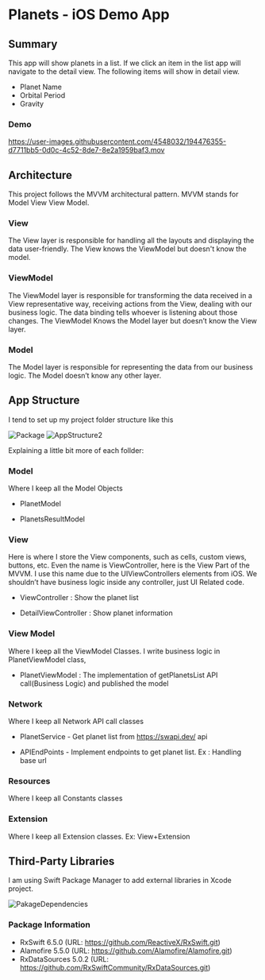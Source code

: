 # Planets - iOS Demo App

## Summary

This app will show planets in a list. If we click an item in the list app will navigate to the detail view.
The following items will show in detail view.

* Planet Name 
* Orbital Period 
* Gravity 


### Demo


https://user-images.githubusercontent.com/4548032/194476355-d7711bb5-0d0c-4c52-8de7-8e2a1959baf3.mov


## Architecture 
This project follows the MVVM architectural pattern.
MVVM stands for Model View View Model. 

### View 
  The View layer is responsible for handling all the layouts and displaying the data user-friendly. The View knows the ViewModel but doesn't know the   model.
  
### ViewModel 
  The ViewModel layer is responsible for transforming the data received in a View representative way, receiving actions from the View, dealing with our business logic. The data binding tells whoever is listening about those changes. The ViewModel Knows the Model layer but doesn’t know the View layer. 
  
###  Model 
The Model layer is responsible for representing the data from our business logic. The Model doesn’t know any other layer.

## App Structure
I tend to set up my project folder structure like this

![Package](https://user-images.githubusercontent.com/4548032/194442927-c05cefba-3cf2-434c-accd-80c8024b1edb.png)
![AppStructure2](https://user-images.githubusercontent.com/4548032/194400957-5cb781dc-5fda-4f2d-8b5d-fcbb4fa2cde2.png)


Explaining a little bit more of each follder:

### Model 

Where I keep all the Model Objects 

* PlanetModel

* PlanetsResultModel


### View 

Here is where I store the View components, such as cells, custom views, buttons, etc.
Even the name is ViewController, here is the View Part of the MVVM. I use this name due to the UIViewControllers elements from iOS. We shouldn’t have business logic inside any controller, just UI Related code.

* ViewController  : Show the planet list

* DetailViewController : Show planet information


### View Model

Where I keep all the ViewModel Classes. I write business logic in PlanetViewModel class,

* PlanetViewModel : The implementation of getPlanetsList API call(Business Logic) and published the model

### Network
Where I keep all Network API call classes

* PlanetService - Get planet list from  https://swapi.dev/  api

* APIEndPoints - Implement endpoints to get planet list.  Ex : Handling base url

### Resources
Where I keep all Constants classes


### Extension
Where I keep all Extension classes. Ex:  View+Extension

## Third-Party Libraries
I am using Swift Package Manager to add external libraries in Xcode project.

![PakageDependencies](https://user-images.githubusercontent.com/4548032/194472078-f33a1de0-ea14-4146-8689-359e92b036dd.png)

### Package Information

* RxSwift 6.5.0 (URL: https://github.com/ReactiveX/RxSwift.git)
* Alamofire 5.5.0  (URL: https://github.com/Alamofire/Alamofire.git)
* RxDataSources 5.0.2 (URL: https://github.com/RxSwiftCommunity/RxDataSources.git)





